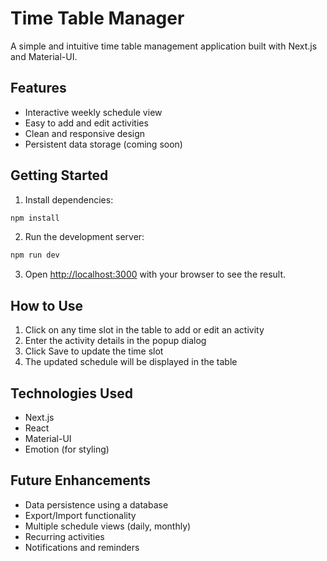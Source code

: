 # Time Table Manager

A simple and intuitive time table management application built with Next.js and Material-UI.

## Features

- Interactive weekly schedule view
- Easy to add and edit activities
- Clean and responsive design
- Persistent data storage (coming soon)

## Getting Started

1. Install dependencies:
```bash
npm install
```

2. Run the development server:
```bash
npm run dev
```

3. Open [http://localhost:3000](http://localhost:3000) with your browser to see the result.

## How to Use

1. Click on any time slot in the table to add or edit an activity
2. Enter the activity details in the popup dialog
3. Click Save to update the time slot
4. The updated schedule will be displayed in the table

## Technologies Used

- Next.js
- React
- Material-UI
- Emotion (for styling)

## Future Enhancements

- Data persistence using a database
- Export/Import functionality
- Multiple schedule views (daily, monthly)
- Recurring activities
- Notifications and reminders 